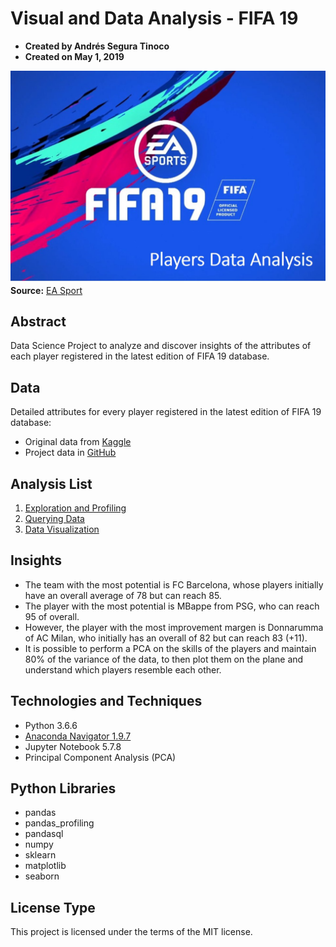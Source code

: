 # Visual and Data Analysis - FIFA 19
- **Created by Andrés Segura Tinoco**
- **Created on May 1, 2019**

![FIFA 19 Logo](https://raw.githubusercontent.com/ansegura7/DataScience_FIFA19Data/master/images/fifa19-logo1.jpg)
**Source:** <a href="https://www.easports.com/es/fifa" target="_blank" >EA Sport</a>

## Abstract
Data Science Project to analyze and discover insights of the attributes of each player registered in the latest edition of FIFA 19 database.

## Data
Detailed attributes for every player registered in the latest edition of FIFA 19 database:
- Original data from <a href="https://www.kaggle.com/karangadiya/fifa19" target="_blank" >Kaggle</a>
- Project data in <a href="https://github.com/ansegura7/DataScience_FIFA19Data/tree/master/data" target="_blank" >GitHub</a>

## Analysis List
1. <a href="https://ansegura7.github.io/DataScience_FIFA19Data/pages/InitialExploration.html" target="_blank" >Exploration and Profiling</a>
2. <a href="https://ansegura7.github.io/DataScience_FIFA19Data/pages/QueryingData.html"  target="_blank" >Querying Data</a>
3. <a href="https://ansegura7.github.io/DataScience_FIFA19Data/pages/DataVisualization.html"  target="_blank" >Data Visualization</a>

## Insights
- The team with the most potential is FC Barcelona, whose players initially have an overall average of 78 but can reach 85.
- The player with the most potential is MBappe from PSG, who can reach 95 of overall.
- However, the player with the most improvement margen is Donnarumma of AC Milan, who initially has an overall of 82 but can reach 83 (+11).
- It is possible to perform a PCA on the skills of the players and maintain 80% of the variance of the data, to then plot them on the plane and understand which players resemble each other.

## Technologies and Techniques
- Python 3.6.6
- <a href="https://www.anaconda.com/distribution/" target="_blank" >Anaconda Navigator 1.9.7</a>
- Jupyter Notebook 5.7.8
- Principal Component Analysis (PCA)

## Python Libraries
- pandas
- pandas_profiling
- pandasql
- numpy
- sklearn
- matplotlib
- seaborn

## License Type
This project is licensed under the terms of the MIT license.

